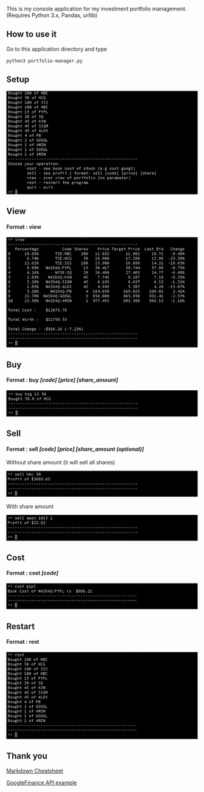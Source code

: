 This is my console application for my investment portfolio management.  (Requires Python 3.x, Pandas, urllib)

## How to use it

Go to this application directory and type 
```
python3 portfolio-manager.py
```

## Setup
![alt text](https://github.com/dev-sonnyk/portfolio-manager/raw/master/images/setup.png)

## View

#### Format : view

![alt text](https://github.com/dev-sonnyk/portfolio-manager/raw/master/images/view.png)

## Buy

#### Format : buy *[code]* *[price]* *[share_amount]*

![alt text](https://github.com/dev-sonnyk/portfolio-manager/raw/master/images/buy.png)

## Sell

#### Format : sell *[code]* *[price]* *[share_amount (optional)]*

Without share amount (it will sell all shares)

![alt text](https://github.com/dev-sonnyk/portfolio-manager/raw/master/images/sell-noparam.png)


With share amount

![alt text](https://github.com/dev-sonnyk/portfolio-manager/raw/master/images/sell.png)

## Cost

#### Format : cost *[code]*

![alt text](https://github.com/dev-sonnyk/portfolio-manager/raw/master/images/cost.png)

## Restart

#### Format : rest

![alt text](https://github.com/dev-sonnyk/portfolio-manager/raw/master/images/restart.png)

## Thank you

[Markdown Cheatsheet](https://github.com/adam-p/markdown-here/wiki/Markdown-Cheatsheet)

[GoogleFinance API example](https://github.com/hongtaocai/googlefinance/blob/master/googlefinance/__init__.py)

